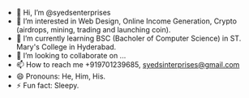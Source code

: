 - 👋 Hi, I’m @syedsenterprises
- 👀 I’m interested in Web Design, Online Income Generation, Crypto (airdrops, mining, trading and launching coin).
- 🌱 I’m currently learning BSC (Bacholer of Computer Science) in ST. Mary's College in Hyderabad.
- 💞️ I’m looking to collaborate on ...
- 📫 How to reach me +919701239685, syedsinterprises@gmail.com
- 😄 Pronouns: He, Him, His.
- ⚡ Fun fact: Sleepy.

<!---
syedsenterprises/syedsenterprises is a ✨ special ✨ repository because its `README.md` (this file) appears on your GitHub profile.
You can click the Preview link to take a look at your changes.
--->

